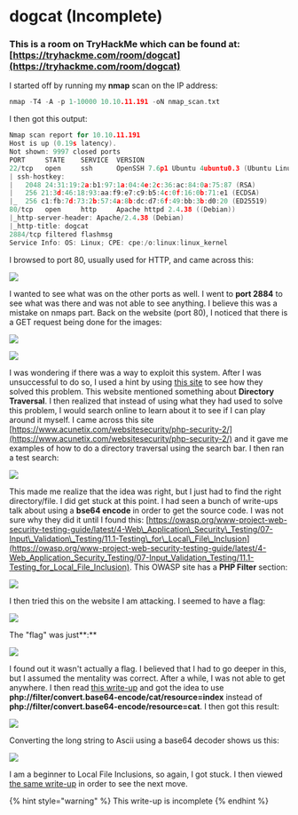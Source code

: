 # dogcat \(Incomplete\)

### This is a room on TryHackMe which can be found at: [https://tryhackme.com/room/dogcat](https://tryhackme.com/room/dogcat)

I started off by running my **nmap** scan on the IP address:

```c
nmap -T4 -A -p 1-10000 10.10.11.191 -oN nmap_scan.txt
```

I then got this output:

```c
Nmap scan report for 10.10.11.191
Host is up (0.19s latency).
Not shown: 9997 closed ports
PORT     STATE    SERVICE  VERSION
22/tcp   open     ssh      OpenSSH 7.6p1 Ubuntu 4ubuntu0.3 (Ubuntu Linux; protocol 2.0)
| ssh-hostkey: 
|   2048 24:31:19:2a:b1:97:1a:04:4e:2c:36:ac:84:0a:75:87 (RSA)
|   256 21:3d:46:18:93:aa:f9:e7:c9:b5:4c:0f:16:0b:71:e1 (ECDSA)
|_  256 c1:fb:7d:73:2b:57:4a:8b:dc:d7:6f:49:bb:3b:d0:20 (ED25519)
80/tcp   open     http     Apache httpd 2.4.38 ((Debian))
|_http-server-header: Apache/2.4.38 (Debian)
|_http-title: dogcat
2884/tcp filtered flashmsg
Service Info: OS: Linux; CPE: cpe:/o:linux:linux_kernel

```

I browsed to port 80, usually used for HTTP, and came across this:

![](../../.gitbook/assets/image%20%2885%29.png)

I wanted to see what was on the other ports as well. I went to **port 2884** to see what was there and was not able to see anything. I believe this was a mistake on nmaps part. Back on the website \(port 80\), I noticed that there is a GET request being done for the images:

![](../../.gitbook/assets/image%20%2828%29.png)

![](../../.gitbook/assets/image%20%2841%29.png)

I was wondering if there was a way to exploit this system. After I was unsuccessful to do so, I used a hint by using [this site](https://blog.szymex.pw/thm/dogcat.html) to see how they solved this problem. This website mentioned something about **Directory Traversal**. I then realized that instead of using what they had used to solve this problem, I would search online to learn about it to see if I can play around it myself. I came across this site [https://www.acunetix.com/websitesecurity/php-security-2/](https://www.acunetix.com/websitesecurity/php-security-2/) and it gave me examples of how to do a directory traversal using the search bar. I then ran a test search:

![](../../.gitbook/assets/image%20%284%29.png)

This made me realize that the idea was right, but I just had to find the right directory/file. I did get stuck at this point. I had seen a bunch of write-ups talk about using a **bse64 encode** in order to get the source code. I was not sure why they did it until I found this: [https://owasp.org/www-project-web-security-testing-guide/latest/4-Web\_Application\_Security\_Testing/07-Input\_Validation\_Testing/11.1-Testing\_for\_Local\_File\_Inclusion](https://owasp.org/www-project-web-security-testing-guide/latest/4-Web_Application_Security_Testing/07-Input_Validation_Testing/11.1-Testing_for_Local_File_Inclusion). This OWASP site has a **PHP Filter** section:

![](../../.gitbook/assets/image%20%2886%29.png)

I then tried this on the website I am attacking. I seemed to have a flag:

![](../../.gitbook/assets/image%20%283%29.png)

The "flag" was just**:**

![](../../.gitbook/assets/image%20%2825%29.png)

I found out it wasn't actually a flag. I believed that I had to go deeper in this, but I assumed the mentality was correct. After a while, I was not able to get anywhere. I then read [this write-up](https://noxtal.com/writeups/2020/07/03/tryhackme-dogcat/) and got the idea to use **php://filter/convert.base64-encode/cat/resource=index** instead of **php://filter/convert.base64-encode/resource=cat**. I then got this result:

![](../../.gitbook/assets/image%20%2884%29.png)

Converting the long string to Ascii using a base64 decoder shows us this:

![](../../.gitbook/assets/image%20%2883%29.png)

I am a beginner to Local File Inclusions, so again, I got stuck. I then viewed [the same write-up](https://noxtal.com/writeups/2020/07/03/tryhackme-dogcat/) in order to see the next move. 

{% hint style="warning" %}
This write-up is incomplete
{% endhint %}

